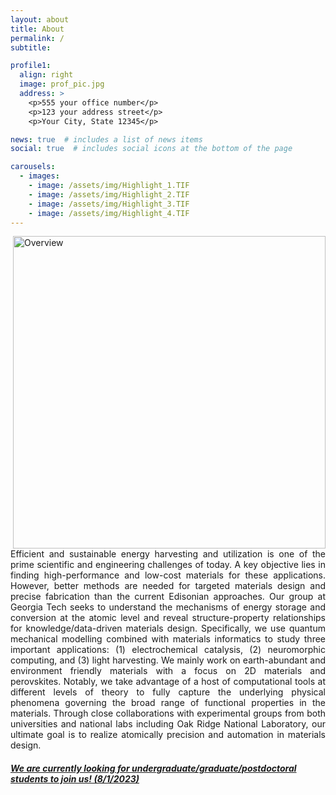 ```yaml
---
layout: about
title: About
permalink: /
subtitle: 

profile1:
  align: right
  image: prof_pic.jpg
  address: >
    <p>555 your office number</p>
    <p>123 your address street</p>
    <p>Your City, State 12345</p>

news: true  # includes a list of news items
social: true  # includes social icons at the bottom of the page

carousels:
  - images: 
    - image: /assets/img/Highlight_1.TIF
    - image: /assets/img/Highlight_2.TIF
    - image: /assets/img/Highlight_3.TIF
    - image: /assets/img/Highlight_4.TIF
---
```



<div> 

<img src="{{ site.url }}{{ site.baseurl }}/assets/img/Home.TIF" title="Overview" align="right" width="500px"/> 
<p style="text-align:justify">Efficient and sustainable energy harvesting and utilization is one of the prime scientific and engineering challenges of today. A key objective lies in finding high-performance and low-cost materials for these applications. However, better methods are needed for targeted materials design and precise fabrication than the current Edisonian approaches. Our group at Georgia Tech seeks to understand the mechanisms of energy storage and conversion at the atomic level and reveal structure-property relationships for knowledge/data-driven materials design. Specifically, we use quantum mechanical modelling combined with materials informatics to study three important applications: (1) electrochemical catalysis, (2) neuromorphic computing, and (3) light harvesting. We mainly work on earth-abundant and environment friendly materials with a focus on 2D materials and perovskites. Notably, we take advantage of a host of computational tools at different levels of theory to fully capture the underlying physical phenomena governing the broad range of functional properties in the materials. Through close collaborations with experimental groups from both universities and national labs including Oak Ridge National Laboratory, our ultimate goal is to realize atomically precision and automation in materials design.</p>

</div>


<h5><a href="../openings">We are currently looking for undergraduate/graduate/postdoctoral students to join us! (8/1/2023)</a></h5>
<br>
